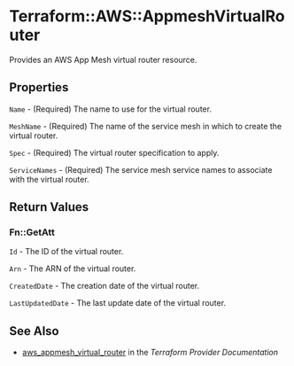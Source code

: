 # Terraform::AWS::AppmeshVirtualRouter

Provides an AWS App Mesh virtual router resource.

## Properties

`Name` - (Required) The name to use for the virtual router.

`MeshName` - (Required) The name of the service mesh in which to create the virtual router.

`Spec` - (Required) The virtual router specification to apply.

`ServiceNames` - (Required) The service mesh service names to associate with the virtual router.


## Return Values

### Fn::GetAtt

`Id` - The ID of the virtual router.

`Arn` - The ARN of the virtual router.

`CreatedDate` - The creation date of the virtual router.

`LastUpdatedDate` - The last update date of the virtual router.

## See Also

* [aws_appmesh_virtual_router](https://www.terraform.io/docs/providers/aws/r/appmesh_virtual_router.html) in the _Terraform Provider Documentation_